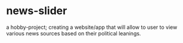# news-slider
a hobby-project; creating a website/app that will allow to user to view various news sources based on their political leanings.
